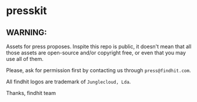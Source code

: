 presskit
========

## WARNING:
Assets for press proposes. Inspite this repo is public, it doesn't mean that all those assets are open-source and/or copyright free, or even that you may use all of them.

Please, ask for permission first by contacting us through `press@findhit.com`.

All findhit logos are trademark of `Junglecloud, Lda`.

Thanks,
findhit team
